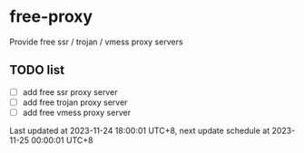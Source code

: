 
# free-proxy
Provide free ssr / trojan / vmess proxy servers


## TODO list
- [ ] add free ssr proxy server
- [ ] add free trojan proxy server
- [ ] add free vmess proxy server

Last updated at 2023-11-24 18:00:01 UTC+8, next update schedule at 2023-11-25 00:00:01 UTC+8

